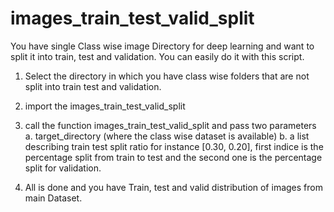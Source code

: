 # images_train_test_valid_split
You have single Class wise image Directory for deep learning and want to split it into train, test and validation. You can easily do it with this script.

1. Select the directory in which you have class wise folders that are not split into train test and validation.
2. import the images_train_test_valid_split
3. call the function images_train_test_valid_split and pass two parameters
    a. target_directory (where the class wise dataset is available)
    b. a list describing train test split ratio for instance [0.30, 0.20], first indice is the percentage split from train to test and the        second one is the percentage split for validation.
    
4. All is done and you have Train, test and valid distribution of images from main Dataset.

